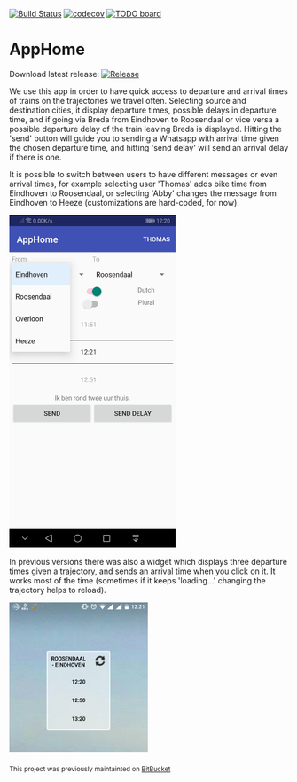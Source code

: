 [![Build Status](https://travis-ci.org/PHPirates/AppHome.svg?branch=master)](https://travis-ci.org/PHPirates/AppHome) 
[![codecov](https://codecov.io/gh/phpirates/apphome/branch/master/graph/badge.svg)](https://codecov.io/gh/phpirates/apphome)
[![TODO board](https://imdone.io/api/1.0/projects/5ae048b775e50c7dfbd31049/badge)](https://imdone.io/app#/board/PHPirates/AppHome)

# AppHome

Download latest release: [![Release](https://img.shields.io/github/release/PHPirates/AppHome.svg)](https://github.com/PHPirates/AppHome/releases/latest)

We use this app in order to have quick access to departure and arrival times of trains on the trajectories we travel often. Selecting source and destination cities, it display departure times, possible delays in departure time, and if going via Breda from Eindhoven to Roosendaal or vice versa a possible departure delay of the train leaving Breda is displayed. Hitting the 'send' button will guide you to sending a Whatsapp with arrival time given the chosen departure time, and hitting 'send delay' will send an arrival delay if there is one.

It is possible to switch between users to have different messages or even arrival times, for example selecting user 'Thomas' adds bike time from Eindhoven to Roosendaal, or selecting 'Abby' changes the message from Eindhoven to Heeze (customizations are hard-coded, for now).

<img src="https://github.com/PHPirates/AppHome/raw/master/Screenshot1.6.0.jpg" width="300">

In previous versions there was also a widget which displays three departure times given a trajectory, and sends an arrival time when you click on it. It works most of the time (sometimes if it keeps 'loading...' changing the trajectory helps to reload).

<img src="ScreenshotWidget.png?raw=true" width="250">

<sub>This project was previously maintainted on [BitBucket](https://bitbucket.org/slideclimb/apphome/overview)</sub>
